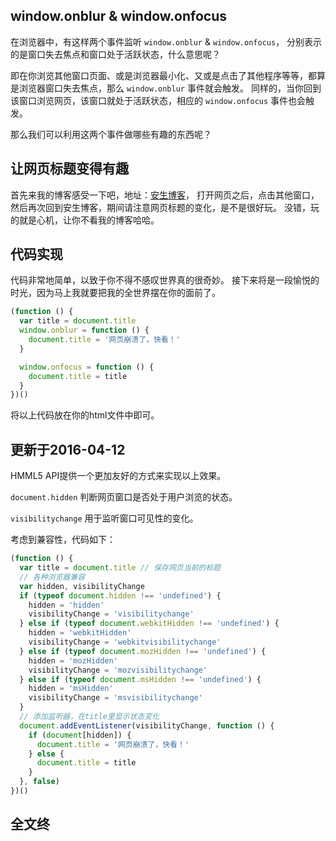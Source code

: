 ## window.onblur & window.onfocus

在浏览器中，有这样两个事件监听 `window.onblur` & `window.onfocus`，
分别表示的是窗口失去焦点和窗口处于活跃状态，什么意思呢？

即在你浏览其他窗口页面、或是浏览器最小化、又或是点击了其他程序等等，都算是浏览器窗口失去焦点，那么 `window.onblur` 事件就会触发。
同样的，当你回到该窗口浏览网页，该窗口就处于活跃状态，相应的 `window.onfocus` 事件也会触发。

那么我们可以利用这两个事件做哪些有趣的东西呢？
## 让网页标题变得有趣

首先来我的博客感受一下吧，地址：[安生博客](http://ansenhuang.github.io/)，
打开网页之后，点击其他窗口，然后再次回到安生博客，期间请注意网页标题的变化，是不是很好玩。
没错，玩的就是心机，让你不看我的博客哈哈。
## 代码实现

代码非常地简单，以致于你不得不感叹世界真的很奇妙。
接下来将是一段愉悦的时光，因为马上我就要把我的全世界摆在你的面前了。

``` js
(function () {
  var title = document.title
  window.onblur = function () {
    document.title = '网页崩溃了，快看！'
  }

  window.onfocus = function () {
    document.title = title
  }
})()
```

将以上代码放在你的html文件中即可。
## 更新于2016-04-12

HMML5 API提供一个更加友好的方式来实现以上效果。

`document.hidden` 判断网页窗口是否处于用户浏览的状态。

`visibilitychange` 用于监听窗口可见性的变化。

考虑到兼容性，代码如下：

``` js
(function () {
  var title = document.title // 保存网页当前的标题
  // 各种浏览器兼容
  var hidden, visibilityChange
  if (typeof document.hidden !== 'undefined') {
    hidden = 'hidden'
    visibilityChange = 'visibilitychange'
  } else if (typeof document.webkitHidden !== 'undefined') {
    hidden = 'webkitHidden'
    visibilityChange = 'webkitvisibilitychange'
  } else if (typeof document.mozHidden !== 'undefined') {
    hidden = 'mozHidden'
    visibilityChange = 'mozvisibilitychange'
  } else if (typeof document.msHidden !== 'undefined') {
    hidden = 'msHidden'
    visibilityChange = 'msvisibilitychange'
  }
  // 添加监听器，在title里显示状态变化
  document.addEventListener(visibilityChange, function () {
    if (document[hidden]) {
      document.title = '网页崩溃了，快看！'
    } else {
      document.title = title
    }
  }, false)
})()
```
## 全文终
